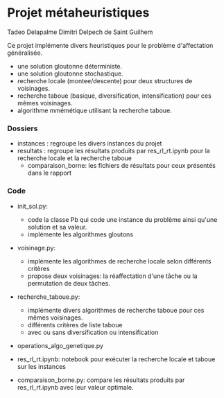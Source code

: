 # Projet métaheuristiques

Tadeo Delapalme
Dimitri Delpech de Saint Guilhem

Ce projet implémente divers heuristiques pour le problème d'affectation généralisée.
- une solution gloutonne déterministe.
- une solution gloutonne stochastique.
- recherche locale (montee/descente) pour deux structures de voisinages.
- recherche taboue (basique, diversification, intensification) pour ces mêmes voisinages.
- algorithme mmémétique utilisant la recherche taboue.

### Dossiers
- instances : regroupe les divers instances du projet
- resultats : regroupe les résultats produits par res_rl_rt.ipynb pour la recherche locale et la recherche taboue
    - comparaison_borne: les fichiers de résultats pour ceux présentés dans le rapport

### Code
- init_sol.py: 
    - code la classe Pb qui code une instance du problème ainsi qu'une solution et sa valeur.
    - implémente les algorithmes gloutons
- voisinage.py: 
    - implémente les algorithmes de recherche locale selon différents critères
    - propose deux voisinages: la réaffectation d'une tâche ou la permutation de deux tâches.
- recherche_taboue.py:
    - implémente divers algorithmes de recherche taboue pour ces mêmes voisinages.
    - différents critères de liste taboue
    - avec ou sans diversification ou intensification
- operations_algo_genetique.py

- res_rl_rt.ipynb: notebook pour exécuter la recherche locale et taboue sur les instances
- comparaison_borne.py: compare les résultats produits par res_rl_rt.ipynb avec leur valeur optimale.

